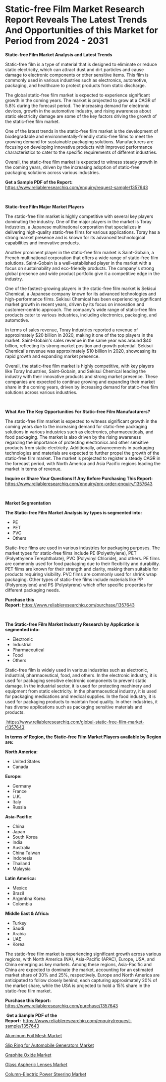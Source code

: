 <p><h1>Static-free Film Market Research Report Reveals The Latest Trends And Opportunities of this Market for Period from 2024 - 2031</h1></p><p><strong>Static-free Film Market Analysis and Latest Trends</strong></p>
<p><p>Static-free film is a type of material that is designed to eliminate or reduce static electricity, which can attract dust and dirt particles and cause damage to electronic components or other sensitive items. This film is commonly used in various industries such as electronics, automotive, packaging, and healthcare to protect products from static discharge.</p><p>The global static-free film market is expected to experience significant growth in the coming years. The market is projected to grow at a CAGR of 5.8% during the forecast period. The increasing demand for electronic devices, growth in the automotive industry, and rising awareness about static electricity damage are some of the key factors driving the growth of the static-free film market.</p><p>One of the latest trends in the static-free film market is the development of biodegradable and environmentally-friendly static-free films to meet the growing demand for sustainable packaging solutions. Manufacturers are focusing on developing innovative products with improved performance characteristics to cater to the specific requirements of different industries.</p><p>Overall, the static-free film market is expected to witness steady growth in the coming years, driven by the increasing adoption of static-free packaging solutions across various industries.</p></p>
<p><strong>Get a Sample PDF of the Report:&nbsp;</strong> <a href="https://www.reliableresearchiq.com/enquiry/request-sample/1357643">https://www.reliableresearchiq.com/enquiry/request-sample/1357643</a></p>
<p>&nbsp;</p>
<p><strong>Static-free Film Major Market Players</strong></p>
<p><p>The static-free film market is highly competitive with several key players dominating the industry. One of the major players in the market is Toray Industries, a Japanese multinational corporation that specializes in delivering high-quality static-free films for various applications. Toray has a strong market presence and is known for its advanced technological capabilities and innovative products.</p><p>Another prominent player in the static-free film market is Saint-Gobain, a French multinational corporation that offers a wide range of static-free film solutions. Saint-Gobain is a well-established player in the market with a focus on sustainability and eco-friendly products. The company's strong global presence and wide product portfolio give it a competitive edge in the industry.</p><p>One of the fastest-growing players in the static-free film market is Sekisui Chemical, a Japanese company known for its advanced technologies and high-performance films. Sekisui Chemical has been experiencing significant market growth in recent years, driven by its focus on innovation and customer-centric approach. The company's wide range of static-free film products cater to various industries, including electronics, packaging, and automotive.</p><p>In terms of sales revenue, Toray Industries reported a revenue of approximately $20 billion in 2020, making it one of the top players in the market. Saint-Gobain's sales revenue in the same year was around $40 billion, reflecting its strong market position and growth potential. Sekisui Chemical's revenue was approximately $10 billion in 2020, showcasing its rapid growth and expanding market presence.</p><p>Overall, the static-free film market is highly competitive, with key players like Toray Industries, Saint-Gobain, and Sekisui Chemical leading the industry with their innovative products and strong market presence. These companies are expected to continue growing and expanding their market share in the coming years, driven by increasing demand for static-free film solutions across various industries.</p></p>
<p>&nbsp;</p>
<p><strong>What Are The Key Opportunities For Static-free Film Manufacturers?</strong></p>
<p><p>The static-free film market is expected to witness significant growth in the coming years due to the increasing demand for static-free packaging solutions in various industries such as electronics, pharmaceuticals, and food packaging. The market is also driven by the rising awareness regarding the importance of protecting electronics and other sensitive products from static electricity. Additionally, advancements in packaging technologies and materials are expected to further propel the growth of the static-free film market. The market is projected to register a steady CAGR in the forecast period, with North America and Asia Pacific regions leading the market in terms of revenue.</p></p>
<p><strong>Inquire or Share Your Questions If Any Before Purchasing This Report:</strong> <a href="https://www.reliableresearchiq.com/enquiry/pre-order-enquiry/1357643">https://www.reliableresearchiq.com/enquiry/pre-order-enquiry/1357643</a></p>
<p>&nbsp;</p>
<p><strong>Market Segmentation</strong></p>
<p><strong>The Static-free Film Market Analysis by types is segmented into:</strong></p>
<p><ul><li>PE</li><li>PET</li><li>PVC</li><li>Others</li></ul></p>
<p><p>Static-free films are used in various industries for packaging purposes. The market types for static-free films include PE (Polyethylene), PET (Polyethylene Terephthalate), PVC (Polyvinyl Chloride), and others. PE films are commonly used for food packaging due to their flexibility and durability. PET films are known for their strength and clarity, making them suitable for products requiring visibility. PVC films are commonly used for shrink wrap packaging. Other types of static-free films include materials like PP (Polypropylene) and PS (Polystyrene) which offer specific properties for different packaging needs.</p></p>
<p><strong>Purchase this Report:&nbsp;</strong><a href="https://www.reliableresearchiq.com/purchase/1357643">https://www.reliableresearchiq.com/purchase/1357643</a></p>
<p>&nbsp;</p>
<p><strong>The Static-free Film Market Industry Research by Application is segmented into:</strong></p>
<p><ul><li>Electronic</li><li>Industrial</li><li>Pharmaceutical</li><li>Food</li><li>Others</li></ul></p>
<p><p>Static-free film is widely used in various industries such as electronic, industrial, pharmaceutical, food, and others. In the electronic industry, it is used for packaging sensitive electronic components to prevent static damage. In the industrial sector, it is used for protecting machinery and equipment from static electricity. In the pharmaceutical industry, it is used for packaging medications and medical supplies. In the food industry, it is used for packaging products to maintain food quality. In other industries, it has diverse applications such as packaging sensitive materials and products.</p></p>
<p><a href="https://www.reliableresearchiq.com/global-static-free-film-market-r1357643">&nbsp;https://www.reliableresearchiq.com/global-static-free-film-market-r1357643</a></p>
<p><strong>In terms of Region, the Static-free Film Market Players available by Region are:</strong></p>
<p>
    <p> <strong> North America: </strong>
        <ul>
            <li>United States</li>
            <li>Canada</li>
        </ul>
        </p> 
    <p> <strong> Europe: </strong>
        <ul>
            <li>Germany</li>
            <li>France</li>
            <li>U.K.</li>
            <li>Italy</li>
            <li>Russia</li>
        </ul>
        </p> 
    <p> <strong> Asia-Pacific: </strong>
        <ul>
            <li>China</li>
            <li>Japan</li>
            <li>South Korea</li>
            <li>India</li>
            <li>Australia</li>
            <li>China Taiwan</li>
            <li>Indonesia</li>
            <li>Thailand</li>
            <li>Malaysia</li>
        </ul>
        </p> 
    <p> <strong> Latin America: </strong>
        <ul>
            <li>Mexico</li>
            <li>Brazil</li>
            <li>Argentina Korea</li>
            <li>Colombia</li>
        </ul>
        </p> 
    <p> <strong> Middle East & Africa: </strong>
        <ul>
            <li>Turkey</li>
            <li>Saudi</li>
            <li>Arabia</li>
            <li>UAE</li>
            <li>Korea</li>
        </ul>
    </p>
    </p>
<p><p>The static-free film market is experiencing significant growth across various regions, with North America (NA), Asia-Pacific (APAC), Europe, USA, and China emerging as key markets. Among these regions, Asia-Pacific and China are expected to dominate the market, accounting for an estimated market share of 30% and 25%, respectively. Europe and North America are anticipated to follow closely behind, each capturing approximately 20% of the market share, while the USA is projected to hold a 15% share in the static-free film market.</p></p>
<p><strong>Purchase this Report: </strong><a href="https://www.reliableresearchiq.com/purchase/1357643">https://www.reliableresearchiq.com/purchase/1357643</a></p>
<p>&nbsp;<strong>Get a Sample PDF of the Report:&nbsp;&nbsp;</strong><a href="https://www.reliableresearchiq.com/enquiry/request-sample/1357643">https://www.reliableresearchiq.com/enquiry/request-sample/1357643</a></p>
<p><strong></strong></p>
<p><p><a href="https://www.linkedin.com/pulse/aluminum-foil-mesh-market-research-report-includes-analysis-ldrpf">Aluminum Foil Mesh Market</a></p><p><a href="https://medium.com/@djjdj3773/market-forecast-global-slip-ring-for-automobile-generators-trends-and-impact-analysis-2024-469db447f00c">Slip Ring for Automobile Generators Market</a></p><p><a href="https://www.linkedin.com/pulse/exploring-graphite-oxide-market-dynamics-global-trends-future-kos3f">Graphite Oxide Market</a></p><p><a href="https://github.com/elizabethdagraca/Market-Research-Report-List-4/blob/main/glass-aspheric-lenses-market.md">Glass Aspheric Lenses Market</a></p><p><a href="https://medium.com/@audieyost2008/global-column-electric-power-steering-market-exploring-market-share-market-trends-and-future-cfd3409c8bbd">Column-Electric Power Steering Market</a></p></p>